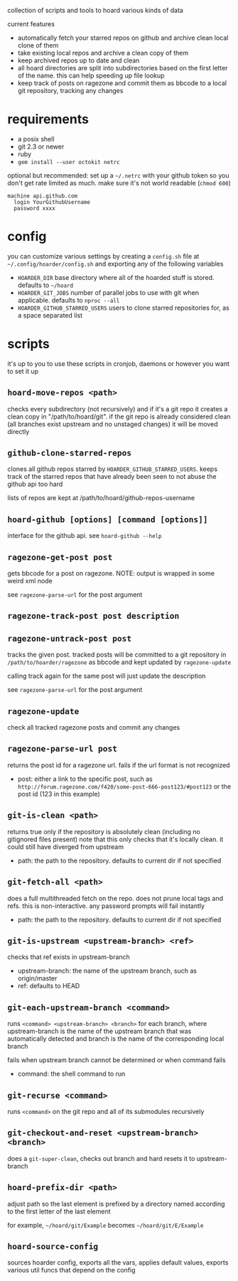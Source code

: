 collection of scripts and tools to hoard various kinds of data

current features

* automatically fetch your starred repos on github and archive clean local clone of them
* take existing local repos and archive a clean copy of them
* keep archived repos up to date and clean
* all hoard directories are split into subdirectories based on the first letter of the name.
  this can help speeding up file lookup
* keep track of posts on ragezone and commit them as bbcode to a local git repository, tracking
  any changes

# requirements

* a posix shell
* git 2.3 or newer
* ruby
* `gem install --user octokit netrc`

optional but recommended: set up a `~/.netrc` with your github token so you don't get rate limited
as much. make sure it's not world readable (`chmod 600`)

```
machine api.github.com
  login YourGithubUsername
  password xxxx
```

# config

you can customize various settings by creating a `config.sh` file at `~/.config/hoarder/config.sh`
and exporting any of the following variables

* `HOARDER_DIR` base directory where all of the hoarded stuff is stored. defaults to `~/hoard`
* `HOARDER_GIT_JOBS` number of parallel jobs to use with git when applicable.
  defaults to `nproc --all`
* `HOARDER_GITHUB_STARRED_USERS` users to clone starred repositories for, as a space separated list

# scripts

it's up to you to use these scripts in cronjob, daemons or however you want to set it up

## `hoard-move-repos <path>`
checks every subdirectory (not recursively) and if it's a git repo it creates a clean copy in
"/path/to/hoard/git". if the git repo is already considered clean (all branches exist upstream and
no unstaged changes) it will be moved directly

## `github-clone-starred-repos`
clones all github repos starred by `HOARDER_GITHUB_STARRED_USERS`. keeps track of the starred repos
that have already been seen to not abuse the github api too hard

lists of repos are kept at /path/to/hoard/github-repos-username

## `hoard-github [options] [command [options]]`
interface for the github api. see `hoard-github --help`

## `ragezone-get-post post`
gets bbcode for a post on ragezone. NOTE: output is wrapped in some weird xml node

see `ragezone-parse-url` for the post argument

## `ragezone-track-post post description`
## `ragezone-untrack-post post`
tracks the given post. tracked posts will be committed to a git repository in
`/path/to/hoarder/ragezone` as bbcode and kept updated by `ragezone-update`

calling track again for the same post will just update the description

see `ragezone-parse-url` for the post argument

## `ragezone-update`
check all tracked ragezone posts and commit any changes

## `ragezone-parse-url post`
returns the post id for a ragezone url. fails if the url format is not recognized

* post: either a link to the specific post, such as
  `http://forum.ragezone.com/f420/some-post-666-post123/#post123`
  or the post id (123 in this example)

## `git-is-clean <path>`
returns true only if the repository is absolutely clean (including no gitignored files present)
note that this only checks that it's locally clean. it could still have diverged from upstream

* path: the path to the repository. defaults to current dir if not specified

## `git-fetch-all <path>`
does a full multithreaded fetch on the repo. does not prune local tags and refs.
this is non-interactive. any password prompts will fail instantly

* path: the path to the repository. defaults to current dir if not specified

## `git-is-upstream <upstream-branch> <ref>`
checks that ref exists in upstream-branch

* upstream-branch: the name of the upstream branch, such as origin/master
* ref: defaults to HEAD

## `git-each-upstream-branch <command>`
runs `<command> <upstream-branch> <branch>` for each branch, where upstream-branch is the name of
the upstream branch that was automatically detected and branch is the name of the corresponding
local branch

fails when upstream branch cannot be determined or when command fails

* command: the shell command to run

## `git-recurse <command>`
runs `<command>` on the git repo and all of its submodules recursively

## `git-checkout-and-reset <upstream-branch> <branch>`
does a `git-super-clean`, checks out branch and hard resets it to upstream-branch

## `hoard-prefix-dir <path>`
adjust path so the last element is prefixed by a directory named according to the first
letter of the last element

for example, `~/hoard/git/Example` becomes `~/hoard/git/E/Example`

## `hoard-source-config`
sources hoarder config, exports all the vars, applies default values, exports various util funcs
that depend on the config

